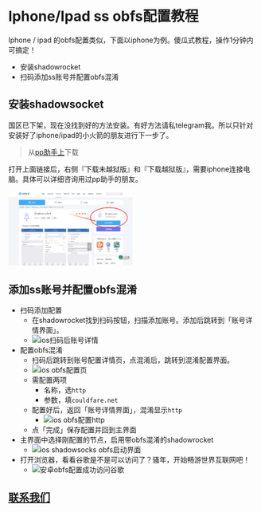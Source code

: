 # Iphone/Ipad ss obfs配置教程
Iphone / ipad 的obfs配置类似，下面以iphone为例。傻瓜式教程，操作1分钟内可搞定！

- 安装shadowrocket
- 扫码添加ss账号并配置obfs混淆

## 安装shadowsocket
国区已下架，现在没找到好的方法安装。有好方法请私telegram我。所以只针对安装好了iphone/ipad的小火箭的朋友进行下一步了。

 > 从[pp助手上](https://www.25pp.com/ios/detail_1923429/)下载
 
 打开上面链接后，右侧『下载未越狱版』和『下载越狱版』，需要iphone连接电脑。具体可以详细咨询用过pp助手的朋友。
 
 <img src="./img/obfs/ss_ios_obfs05.png"  width="250" alt="ios扫码后账号详情" />

## 添加ss账号并配置obfs混淆

- 扫码添加配置
  - 在shadowrocket找到扫码按钮，扫描添加账号。添加后跳转到「账号详情界面」。
  - <img src="./img/obfs/ss_ios_obfs03.jpg"  width="250" alt="ios扫码后账号详情" />
- 配置obfs混淆
  - 扫码后跳转到账号配置详情页，点混淆后，跳转到混淆配置界面。
  - <img src="./img/obfs/ss_ios_obfs02.jpg"  width="250" alt="ios obfs配置页" />
  - 需配置两项
    - 名称，选```http```
    - 参数，填```couldfare.net```
  - 配置好后，返回「账号详情界面」，混淆显示```http```
    - <img src="./img/obfs/ss_ios_obfs01.jpg"  width="250" alt="ios obfs配置http" />
  - 点「完成」保存配置并回到主界面
- 主界面中选择刚配置的节点，启用带obfs混淆的shadowrocket
  - <img src="./img/obfs/ss_ios_obfs04.jpg"  width="250" alt="ios shadowsocks obfs启动界面" />
- 打开浏览器，看看谷歌是不是可以访问了？骚年，开始畅游世界互联网吧！
  - <img src="./img/google_logo_272x92dp.png"  width="250" alt="安卓obfs配置成功访问谷歌" />

## [联系我们](./联系我们.md)
